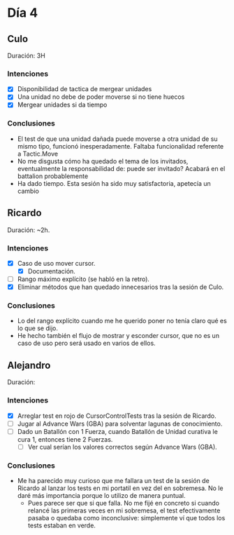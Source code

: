 ﻿# Día 4

## Culo

Duración: 3H

### Intenciones

- [X]  Disponibilidad de tactica de mergear unidades
  - [X]  Una unidad no debe de poder moverse si no tiene huecos
- [X]  Mergear unidades si da tiempo

### Conclusiones

- El test de que una unidad dañada puede moverse a otra unidad de su mismo tipo, funcionó inesperadamente. Faltaba funcionalidad referente a Tactic.Move
- No me disgusta cómo ha quedado el tema de los invitados, eventualmente la responsabilidad de: puede ser invitado? Acabará en el battalion probablemente
- Ha dado tiempo. Esta sesión ha sido muy satisfactoria, apetecía un cambio

## Ricardo

Duración: ~2h.

### Intenciones
- [x] Caso de uso mover cursor.
  - [x] Documentación.
- [ ] Rango máximo explícito (se habló en la retro).
- [x] Eliminar métodos que han quedado innecesarios tras la sesión de Culo.

### Conclusiones
- Lo del rango explícito cuando me he querido poner no tenía claro qué es lo que se dijo. 
- He hecho también el flujo de mostrar y esconder cursor, que no es un caso de uso pero será usado en varios de ellos.

## Alejandro

Duración:

### Intenciones

- [X] Arreglar test en rojo de CursorControlTests tras la sesión de Ricardo. 
- [ ] Jugar al Advance Wars (GBA) para solventar lagunas de conocimiento.
- [ ] Dado un Batallón con 1 Fuerza, cuando Batallón de Unidad curativa le cura 1, entonces tiene 2 Fuerzas.
  - [ ] Ver cual serían los valores correctos según Advance Wars (GBA).

### Conclusiones

- Me ha parecido muy curioso que me fallara un test de la sesión de Ricardo al lanzar los tests en mi portatil en vez del en sobremesa. No le daré más importancia porque lo utilizo de manera puntual.
  - Pues parece ser que si que falla. No me fijé en concreto si cuando relancé las primeras veces en mi sobremesa, el test efectivamente pasaba o quedaba como inconclusive: simplemente ví que todos los tests estaban en verde.